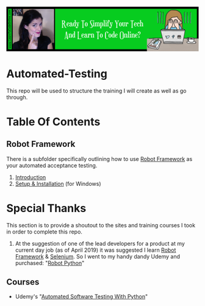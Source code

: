<a href='https://www.learntocodeonline.com/'>![Learn To Code Online By Clicking Here](Images/learn-to-code-online.png?raw=true "Learn To Code Online")</a>

# Automated-Testing
This repo will be used to structure the training I will create as well as go through.

# Table Of Contents

## Robot Framework

There is a subfolder specifically outlining how to use [Robot Framework](https://robotframework.org/) as your automated acceptance testing. 

1. [Introduction](Robot-Framework/01_Introduction.MD)
2. [Setup & Installation](Robot-Framework/02_SETUP_Installation.MD) (for Windows)

# Special Thanks

This section is to provide a shoutout to the sites and training courses I took in order to complete this repo.

1. At the suggestion of one of the lead developers for a product at my current day job (as of April 2019) it was suggested I learn [Robot Framework](https://robotframework.org/) & [Selenium](https://www.seleniumhq.org/). So I went to my handy dandy Udemy and purchased:  "[Robot Python](https://www.udemy.com/robot-python/)"

## Courses

- Udemy's "[Automated Software Testing With Python](https://www.udemy.com/automated-software-testing-with-python)"
